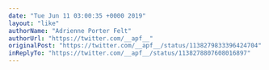 ```yaml
---
date: "Tue Jun 11 03:00:35 +0000 2019"
layout: "like"
authorName: "Adrienne Porter Felt"
authorUrl: "https://twitter.com/__apf__"
originalPost: "https://twitter.com/__apf__/status/1138279833396424704"
inReplyTo: "https://twitter.com/__apf__/status/1138278807608016897"
---
```

